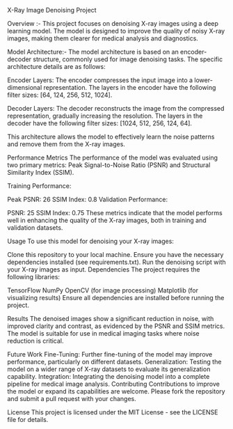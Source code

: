 X-Ray Image Denoising Project

Overview :-
This project focuses on denoising X-ray images using a deep learning model. The model is designed to improve the quality of noisy X-ray images, making them clearer for medical analysis and diagnostics.

Model Architecture:-
The model architecture is based on an encoder-decoder structure, commonly used for image denoising tasks. The specific architecture details are as follows:

Encoder Layers: The encoder compresses the input image into a lower-dimensional representation. The layers in the encoder have the following filter sizes: [64, 124, 256, 512, 1024].

Decoder Layers: The decoder reconstructs the image from the compressed representation, gradually increasing the resolution. The layers in the decoder have the following filter sizes: [1024, 512, 256, 124, 64].

This architecture allows the model to effectively learn the noise patterns and remove them from the X-ray images.

Performance Metrics
The performance of the model was evaluated using two primary metrics: Peak Signal-to-Noise Ratio (PSNR) and Structural Similarity Index (SSIM).

Training Performance:

Peak PSNR: 26
SSIM Index: 0.8
Validation Performance:

PSNR: 25
SSIM Index: 0.75
These metrics indicate that the model performs well in enhancing the quality of the X-ray images, both in training and validation datasets.

Usage
To use this model for denoising your X-ray images:

Clone this repository to your local machine.
Ensure you have the necessary dependencies installed (see requirements.txt).
Run the denoising script with your X-ray images as input.
Dependencies
The project requires the following libraries:

TensorFlow
NumPy
OpenCV (for image processing)
Matplotlib (for visualizing results)
Ensure all dependencies are installed before running the project.

Results
The denoised images show a significant reduction in noise, with improved clarity and contrast, as evidenced by the PSNR and SSIM metrics. The model is suitable for use in medical imaging tasks where noise reduction is critical.

Future Work
Fine-Tuning: Further fine-tuning of the model may improve performance, particularly on different datasets.
Generalization: Testing the model on a wider range of X-ray datasets to evaluate its generalization capability.
Integration: Integrating the denoising model into a complete pipeline for medical image analysis.
Contributing
Contributions to improve the model or expand its capabilities are welcome. Please fork the repository and submit a pull request with your changes.

License
This project is licensed under the MIT License - see the LICENSE file for details.

